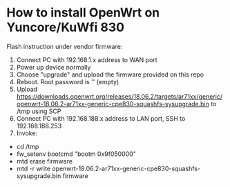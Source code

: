 # How to install OpenWrt on Yuncore/KuWfi 830


Flash instruction under vendor firmware:

1. Connect PC with 192.168.1.x address to WAN port
2. Power up device normally
3. Choose "upgrade" and upload the firmware provided on this repo
4. Reboot. Root password is '' (empty)
5. Upload https://downloads.openwrt.org/releases/18.06.2/targets/ar71xx/generic/openwrt-18.06.2-ar71xx-generic-cpe830-squashfs-sysupgrade.bin to /tmp using SCP
6. Connect PC with 192.168.188.x address to LAN port, SSH to 192.168.188.253
7. Invoke:
- cd /tmp
- fw_setenv bootcmd "bootm 0x9f050000"
- mtd erase firmware
- mtd -r write openwrt-18.06.2-ar71xx-generic-cpe830-squashfs-sysupgrade.bin firmware
